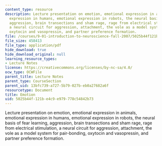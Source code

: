 ```yaml
---
content_type: resource
description: Lecture presentation on emotion, emotional expression in animals, emotional
  expression in humans, emotional expression in robots, the neural basis of fear learning,
  aggression, brain transections and sham rage, rage from electrical stimulation,
  a neural circuit for aggression, attachment, the vole as a model system for pair-bonding,
  oxytocin and vasopressin, and partner preference formation.
file: /courses/9-01-introduction-to-neuroscience-fall-2007/5025b44f121be4c9e979778c54842b73_22_emotion.pdf
file_size: 458413
file_type: application/pdf
hide_download: true
hide_download_original: null
learning_resource_types:
- Lecture Notes
license: https://creativecommons.org/licenses/by-nc-sa/4.0/
ocw_type: OCWFile
parent_title: Lecture Notes
parent_type: CourseSection
parent_uid: 13bfc739-a727-5b79-027b-eb0a27682a6f
resourcetype: Document
title: Emotion
uid: 5025b44f-121b-e4c9-e979-778c54842b73
---
```

Lecture presentation on emotion, emotional expression in animals, emotional expression in humans, emotional expression in robots, the neural basis of fear learning, aggression, brain transections and sham rage, rage from electrical stimulation, a neural circuit for aggression, attachment, the vole as a model system for pair-bonding, oxytocin and vasopressin, and partner preference formation.